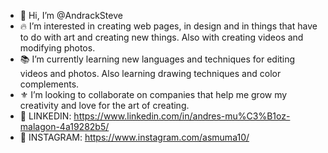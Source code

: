 - 👋 Hi, I’m @AndrackSteve
- 🔥 I’m interested in creating web pages, in design and in things that have to do with art and creating new things. Also with creating videos and modifying photos.
- 📚 I’m currently learning new languages ​​and techniques for editing videos and photos. Also learning drawing techniques and color complements.
- ⚜️ I’m looking to collaborate on companies that help me grow my creativity and love for the art of creating.
- 🔅 LINKEDIN: https://www.linkedin.com/in/andres-mu%C3%B1oz-malagon-4a19282b5/
- 🔅 INSTAGRAM: https://www.instagram.com/asmuma10/

<!---
AndrackSteve/AndrackSteve is a ✨ special ✨ repository because its `README.md` (this file) appears on your GitHub profile.
You can click the Preview link to take a look at your changes.
--->
